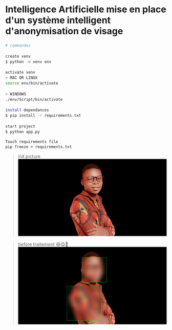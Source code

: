 # Intelligence Artificielle mise en place d'un système intelligent d'anonymisation de visage

```sh
# commandes

create venv
$ python -m venv env

activate venv
> MAC OR LINUX
source env/bin/activate

> WINDOWS
./env/Script/bin/activate

install dependances
$ pip install -r requirements.txt

start project
$ python app.py

```

```
Touch requirements file
pip freeze > requirements.txt
```

> init picture
> ![alt text](https://github.com/MrJivaros/faceanonymizer/blob/main/moi.jpg?raw=true)

> before traitement 😅😋🤯
> ![alt text](https://github.com/MrJivaros/faceanonymizer/blob/main/pictures/blurred/jiv.jpg?raw=true)
